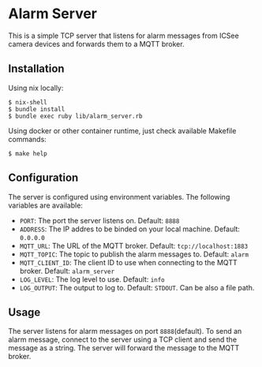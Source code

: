 # Alarm Server

This is a simple TCP server that listens for alarm messages from ICSee camera devices and forwards them to a MQTT broker.

## Installation

Using nix locally:
```console
$ nix-shell
$ bundle install
$ bundle exec ruby lib/alarm_server.rb
```

Using docker or other container runtime, just check available Makefile commands:
```console
$ make help
```

## Configuration

The server is configured using environment variables. The following variables are available:

- `PORT`: The port the server listens on. Default: `8888`
- `ADDRESS`: The IP addres to be binded on your local machine. Default: `0.0.0.0`
- `MQTT_URL`: The URL of the MQTT broker. Default: `tcp://localhost:1883`
- `MQTT_TOPIC`: The topic to publish the alarm messages to. Default: `alarm`
- `MQTT_CLIENT_ID`: The client ID to use when connecting to the MQTT broker. Default: `alarm_server`
- `LOG_LEVEL`: The log level to use. Default: `info`
- `LOG_OUTPUT`: The output to log to. Default: `STDOUT`.  Can be also a file path.

## Usage

The server listens for alarm messages on port `8888`(default). To send an alarm message, connect to the server using a TCP client and send the message as a string. The server will forward the message to the MQTT broker.
